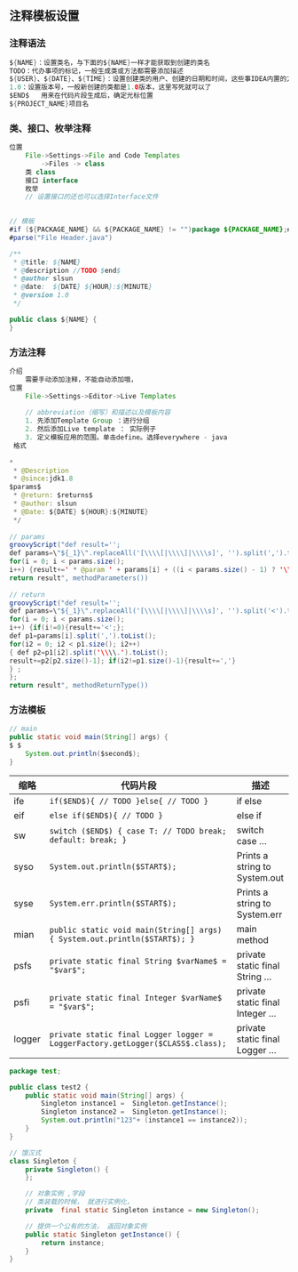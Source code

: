 ## 注释模板设置

### 注释语法

```java
${NAME}：设置类名，与下面的${NAME}一样才能获取到创建的类名
TODO：代办事项的标记，一般生成类或方法都需要添加描述
${USER}、${DATE}、${TIME}：设置创建类的用户、创建的日期和时间，这些事IDEA内置的方法，   
1.0：设置版本号，一般新创建的类都是1.0版本，这里写死就可以了
$END$	用来在代码片段生成后，确定光标位置
${PROJECT_NAME}项目名

```



### 类、接口、枚举注释

```java
位置
	File->Settings->File and Code Templates
        ->Files -> class
	类 class
    接口 interface
    枚举
    // 设置接口的还也可以选择Interface文件  

        
// 模板        
#if (${PACKAGE_NAME} && ${PACKAGE_NAME} != "")package ${PACKAGE_NAME};#end
#parse("File Header.java")

/**
 * @title: ${NAME}
 * @description //TODO $end$
 * @author slsun
 * @date:  ${DATE} ${HOUR}:${MINUTE}
 * @version 1.0
 */

public class ${NAME} {
}


```



### 方法注释

```java
介绍
    需要手动添加注释，不能自动添加哦，
位置
	File->Settings->Editor->Live Templates
    
    // abbreviation（缩写）和描述以及模板内容
    1. 先添加Template Group ：进行分组
    2. 然后添加Live template ： 实际例子
    3. 定义模板应用的范围。单击define。选择everywhere - java
 格式
    
*
 * @Description 
 * @since:jdk1.8
$params$
 * @return: $returns$
 * @author: slsun
 * @Date: ${DATE} ${HOUR}:${MINUTE}
 */
    
// params
groovyScript("def result='';
def params=\"${_1}\".replaceAll('[\\\\[|\\\\]|\\\\s]', '').split(',').toList();
for(i = 0; i < params.size();
i++) {result+=' * @param ' + params[i] + ((i < params.size() - 1) ? '\\n':'')}; 
return result", methodParameters())
             
// return
groovyScript("def result=''; 
def params=\"${_1}\".replaceAll('[\\\\[|\\\\]|\\\\s]', '').split('<').toList();
for(i = 0; i < params.size();
i++) {if(i!=0){result+='<';}; 
def p1=params[i].split(',').toList(); 
for(i2 = 0; i2 < p1.size(); i2++) 
{ def p2=p1[i2].split('\\\\.').toList(); 
result+=p2[p2.size()-1]; if(i2!=p1.size()-1){result+=','} 
} ;
}; 
return result", methodReturnType())             
```





### 方法模板

```java
// main
public static void main(String[] args) { 
$ $
	System.out.println($second$); 
}
```



| 缩略   | 代码片段                                                     | 描述                           |
| ------ | ------------------------------------------------------------ | ------------------------------ |
| ife    | `if($END$){ // TODO }else{ // TODO }`                        | if else                        |
| eif    | `else if($END$){ // TODO }`                                  | else if                        |
| sw     | `switch ($END$) { case T: // TODO break; default: break; }`  | switch case …                  |
| syso   | `System.out.println($START$);`                               | Prints a string to System.out  |
| syse   | `System.err.println($START$);`                               | Prints a string to System.err  |
| mian   | `public static void main(String[] args) { System.out.println($START$); }` | main method                    |
| psfs   | `private static final String $varName$ = "$var$";`           | private static final String …  |
| psfi   | `private static final Integer $varName$ = "$var$";`          | private static final Integer … |
| logger | `private static final Logger logger = LoggerFactory.getLogger($CLASS$.class);` | private static final Logger …  |

```java
package test;

public class test2 {
    public static void main(String[] args) {
        Singleton instance1 =  Singleton.getInstance();
        Singleton instance2 =  Singleton.getInstance();
    	System.out.println("123"+ (instance1 == instance2));
    }
}

// 饿汉式
class Singleton {
    private Singleton() {
    };

    // 对象实例 ,字段
    // 类装载的时候， 就进行实例化，
    private  final static Singleton instance = new Singleton();

    // 提供一个公有的方法， 返回对象实例
    public static Singleton getInstance() {
        return instance;
    }
}


```

